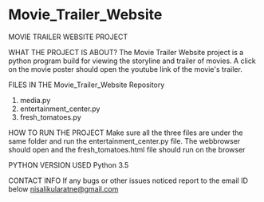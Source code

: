 # Movie_Trailer_Website
MOVIE TRAILER WEBSITE PROJECT

WHAT THE PROJECT IS ABOUT?
The Movie Trailer Website project is a python program build for viewing the storyline and trailer of movies.  A click on the movie poster should open the youtube link of the movie's trailer.

FILES IN THE Movie_Trailer_Website Repository
 1) media.py  
 2) entertainment_center.py  
 3) fresh_tomatoes.py
 
 HOW TO RUN THE PROJECT 
 Make sure all the three files are under the same folder and run the entertainment_center.py file.
 The webbrowser should open and the fresh_tomatoes.html file should run on the browser
 
 PYTHON VERSION USED
 Python 3.5
 
 CONTACT INFO 
 If any bugs or other issues noticed report to the email ID below  nisalikularatne@gmail.com
